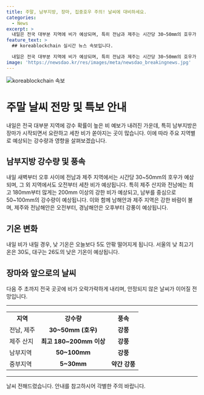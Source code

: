 ```yaml
---
title: 주말, 남부지방, 장마, 집중호우 주의! 날씨에 대비하세요.
categories:
  - News
excerpt: >
  내일은 전국 대부분 지역에 비가 예상되며, 특히 전남과 제주는 시간당 30~50mm의 호우가 예상됩니다. 제주 산지에는 200mm 이상의 강한 비가 예상되고, 중부 지방은 5~30mm 안팎의 비가 올 것으로 전망됩니다. 또한, 남부를 중심으로 50~100mm의 비가 예상되며, 낮 기온은 5도 정도 떨어져 서울은 30도, 대구는 26도가 예상됩니다. 다음 주 초까지는 전국에서 비가 오락가락할 전망입니다. #주말날씨 #장마 #호우주의 #폭염
feature_text: >
  ## koreablockchain 실시간 뉴스 속보입니다.

  내일은 전국 대부분 지역에 비가 예상되며, 특히 전남과 제주는 시간당 30~50mm의 호우가 예상됩니다. 제주 산지에는 200mm 이상의 강한 비가 예상되고, 중부 지방은 5~30mm 안팎의 비가 올 것으로 전망됩니다. 또한, 남부를 중심으로 50~100mm의 비가 예상되며, 낮 기온은 5도 정도 떨어져 서울은 30도, 대구는 26도가 예상됩니다. 다음 주 초까지는 전국에서 비가 오락가락할 전망입니다. #주말날씨 #장마 #호우주의 #폭염
image: 'https://newsdao.kr/res/images/meta/newsdao_breakingnews.jpg'
---
```


<p><img src="https://newsdao.kr/res/images/meta/newsdao_breakingnews.jpg" alt="koreablockchain 속보" /></p>

<h1>주말 날씨 전망 및 특보 안내</h1>

<p data-ke-size="size16">내일은 전국 대부분 지역에 강수 확률이 높은 비 예보가 내려진 가운데, 특히 남부지방은 장마가 시작되면서 요란하고 세찬 비가 쏟아지는 곳이 많습니다. 이에 따라 주요 지역별로 예상되는 강수량과 영향을 살펴보겠습니다.</p>

<h2 data-ke-size="size26">남부지방 강수량 및 풍속</h2>

<p data-ke-size="size16">내일 새벽부터 오후 사이에 전남과 제주 지역에서는 시간당 30~50mm의 호우가 예상되며, 그 외 지역에서도 오전부터 세찬 비가 예상됩니다. 특히 제주 산지와 전남에는 최고 180mm부터 많게는 200mm 이상의 강한 비가 예상되고, 남부를 중심으로 50~100mm의 강수량이 예상됩니다. 이와 함께 남해안과 제주 지역은 강한 바람이 불며, 제주와 전남해안은 오전부터, 경남해안은 오후부터 강풍이 예상됩니다.</p>

<h2 data-ke-size="size26">기온 변화</h2>

<p data-ke-size="size16">내일 비가 내릴 경우, 낮 기온은 오늘보다 5도 안팎 떨어지게 됩니다. 서울의 낮 최고기온은 30도, 대구는 26도의 낮은 기온이 예상됩니다.</p>

<h2 data-ke-size="size26">장마와 앞으로의 날씨</h2>

<p data-ke-size="size16">다음 주 초까지 전국 곳곳에 비가 오락가락하게 내리며, 안정되지 않은 날씨가 이어질 전망입니다.</p>

<hr>

<table>
  <tr>
    <th>지역</th>
    <th>강수량</th>
    <th>풍속</th>
  </tr>
  <tr>
    <td>전남, 제주</td>
    <td style="text-align: center; height: 17px;"><b>30~50mm (호우)</b></td>
    <td style="text-align: center; height: 17px;"><b>강풍</b></td>
  </tr>
  <tr>
    <td>제주 산지</td>
    <td style="text-align: center; height: 17px;"><b>최고 180~200mm 이상</b></td>
    <td style="text-align: center; height: 17px;"><b>강풍</b></td>
  </tr>
  <tr>
    <td>남부지역</td>
    <td style="text-align: center; height: 17px;"><b>50~100mm</b></td>
    <td style="text-align: center; height: 17px;"><b>강풍</b></td>
  </tr>
  <tr>
    <td>중부지역</td>
    <td style="text-align: center; height: 17px;"><b>5~30mm</b></td>
    <td style="text-align: center; height: 17px;"><b>약간 강풍</b></td>
  </tr>
</table>

<hr>

<p data-ke-size="size16">날씨 전해드렸습니다. 안내를 참고하시어 각별한 주의 바랍니다.</p>

